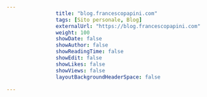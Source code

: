 ---
                title: "blog.francescopapini.com"
                tags: [Sito personale, Blog]
                externalUrl: "https://blog.francescopapini.com"
                weight: 100
                showDate: false
                showAuthor: false
                showReadingTime: false
                showEdit: false
                showLikes: false
                showViews: false
                layoutBackgroundHeaderSpace: false
                ---

